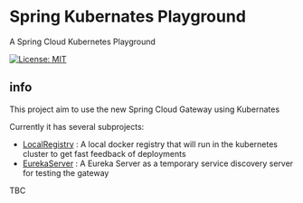 # Spring Kubernates Playground
A Spring Cloud Kubernetes Playground

[![License: MIT](https://img.shields.io/badge/License-MIT-blue.svg)](/LICENSE)

## info

This project aim to use the new Spring Cloud Gateway using Kubernates

Currently it has several subprojects:

- [LocalRegistry](LocalRegistry/) : A local docker registry that will run in the kubernetes cluster to get fast feedback of deployments
- [EurekaServer](EurekaServer/) : A Eureka Server as a temporary service discovery server for testing the gateway

TBC